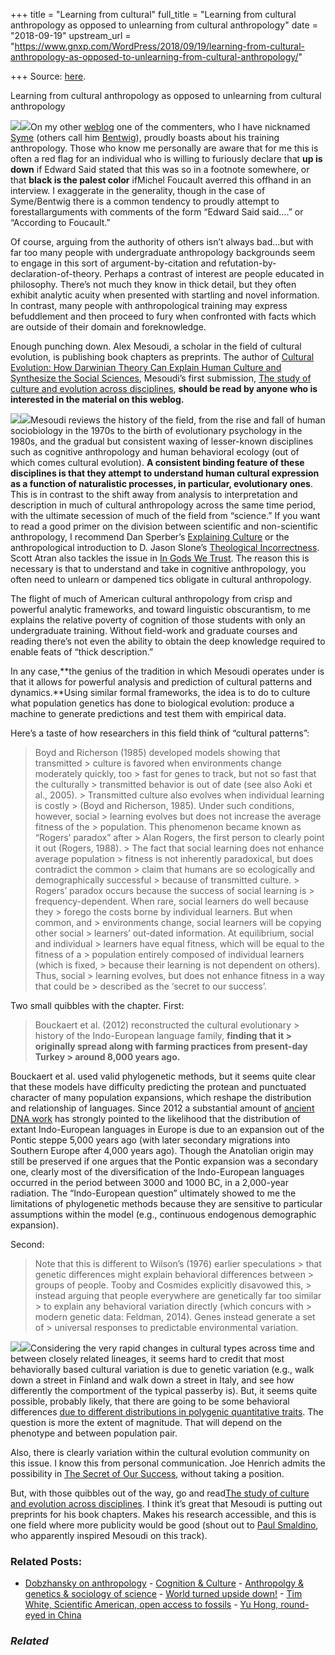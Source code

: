 +++
title = "Learning from cultural"
full_title = "Learning from cultural anthropology as opposed to unlearning from cultural anthropology"
date = "2018-09-19"
upstream_url = "https://www.gnxp.com/WordPress/2018/09/19/learning-from-cultural-anthropology-as-opposed-to-unlearning-from-cultural-anthropology/"

+++
Source: [here](https://www.gnxp.com/WordPress/2018/09/19/learning-from-cultural-anthropology-as-opposed-to-unlearning-from-cultural-anthropology/).

Learning from cultural anthropology as opposed to unlearning from cultural anthropology

[![](https://i0.wp.com/www.gnxp.com/WordPress/wp-content/uploads/2018/09/culturalevolution.jpeg?resize=183%2C275&ssl=1)![](https://i0.wp.com/www.gnxp.com/WordPress/wp-content/uploads/2018/09/culturalevolution.jpeg?resize=183%2C275&ssl=1)](https://www.amazon.com/exec/obidos/ASIN/B00631ICSC/geneexpressio-20/ref=as_at/?imprToken=B6FavZpCq-f9a0mSrt1VCA&slotNum=54&creativeASIN=0878933085&linkCode=w61&imprToken=QiG2bf7fc5-czG6VLZ9cSg&slotNum=164)On my other [weblog](http://www.brownpundits.com/) one of the commenters, who I have nicknamed [Syme](https://www.sparknotes.com/lit/1984/characters/) (others call him [Bentwig](https://www.youtube.com/watch?v=4G1DnXs-Nb0)), proudly boasts about his training anthropology. Those who know me personally are aware that for me this is often a red flag for an individual who is willing to furiously declare that **up is down** if Edward Said stated that this was so in a footnote somewhere, or that **black is the palest color** ifMichel Foucault averred this offhand in an interview. I exaggerate in the generality, though in the case of Syme/Bentwig there is a common tendency to proudly attempt to forestallarguments with comments of the form “Edward Said said….” or “According to Foucault.”

Of course, arguing from the authority of others isn’t always bad…but with far too many people with undergraduate anthropology backgrounds seem to engage in this sort of argument-by-citation and refutation-by-declaration-of-theory. Perhaps a contrast of interest are people educated in philosophy. There’s not much they know in thick detail, but they often exhibit analytic acuity when presented with startling and novel information. In contrast, many people with anthropological training may express befuddlement and then proceed to fury when confronted with facts which are outside of their domain and foreknowledge.

Enough punching down. Alex Mesoudi, a scholar in the field of cultural evolution, is publishing book chapters as preprints. The author of [Cultural Evolution: How Darwinian Theory Can Explain Human Culture and Synthesize the Social Sciences](https://www.amazon.com/exec/obidos/ASIN/B00631ICSC/geneexpressio-20/ref=as_at/?imprToken=qZtsxYgf7E3NnK1iSJ-XJg&slotNum=0&imprToken=B6FavZpCq-f9a0mSrt1VCA&slotNum=54&creativeASIN=0878933085&linkCode=w61&imprToken=QiG2bf7fc5-czG6VLZ9cSg&slotNum=164), Mesoudi’s first submission, [The study of culture and evolution across disciplines](https://osf.io/preprints/socarxiv/epdfv/), **should be read by anyone who is interested in the material on this weblog.**

[![](https://i0.wp.com/www.gnxp.com/WordPress/wp-content/uploads/2018/09/explainingculture.jpeg?resize=183%2C275&ssl=1)![](https://i0.wp.com/www.gnxp.com/WordPress/wp-content/uploads/2018/09/explainingculture.jpeg?resize=183%2C275&ssl=1)](https://www.amazon.com/exec/obidos/ASIN/B010WHTQ1E/geneexpressio-20/ref=as_at/?imprToken=VS-L4efCEMDSDi39dQMY9w&slotNum=0&imprToken=BBr4i0u4tcg9KB-PwQgxUg&slotNum=0&imprToken=wqIBLLdu5JhEEEfZdiWURA&slotNum=62&creativeASIN=0878933085&linkCode=w61&imprToken=QiG2bf7fc5-czG6VLZ9cSg&slotNum=164)Mesoudi reviews the history of the field, from the rise and fall of human sociobiology in the 1970s to the birth of evolutionary psychology in the 1980s, and the gradual but consistent waxing of lesser-known disciplines such as cognitive anthropology and human behavioral ecology (out of which comes cultural evolution). **A consistent binding feature of these disciplines is that they attempt to understand human cultural expression as a function of naturalistic processes, in particular, evolutionary ones**. This is in contrast to the shift away from analysis to interpretation and description in much of cultural anthropology across the same time period, with the ultimate secession of much of the field from “science.” If you want to read a good primer on the division between scientific and non-scientific anthropology, I recommend Dan Sperber’s [Explaining Culture](https://www.amazon.com/exec/obidos/ASIN/B010WHTQ1E/geneexpressio-20/ref=as_at/?imprToken=VS-L4efCEMDSDi39dQMY9w&slotNum=0&imprToken=BBr4i0u4tcg9KB-PwQgxUg&slotNum=0&imprToken=wqIBLLdu5JhEEEfZdiWURA&slotNum=62&creativeASIN=0878933085&linkCode=w61&imprToken=QiG2bf7fc5-czG6VLZ9cSg&slotNum=164) or the anthropological introduction to D. Jason Slone’s [Theological Incorrectness](https://www.amazon.com/exec/obidos/ASIN/B001EO6Y8I/geneexpressio-20/ref=as_at/?imprToken=B6FavZpCq-f9a0mSrt1VCA&slotNum=54&creativeASIN=0878933085&linkCode=w61&imprToken=QiG2bf7fc5-czG6VLZ9cSg&slotNum=164). Scott Atran also tackles the issue in [In Gods We Trust](https://www.amazon.com/exec/obidos/ASIN/0195149300/geneexpressio-20/ref=as_at?creativeASIN=0195149300&linkCode=w61&imprToken=kQ.AhLjFLbZK2sNrmKkPGg&slotNum=143). The reason this is necessary is that to understand and take in cognitive anthropology, you often need to unlearn or dampened tics obligate in cultural anthropology.

The flight of much of American cultural anthropology from crisp and powerful analytic frameworks, and toward linguistic obscurantism, to me explains the relative poverty of cognition of those students with only an undergraduate training. Without field-work and graduate courses and reading there’s not even the ability to obtain the deep knowledge required to enable feats of “thick description.”

In any case,**the genius of the tradition in which Mesoudi operates under is that it allows for powerful analysis and prediction of cultural patterns and dynamics.**Using similar formal frameworks, the idea is to do to culture what population genetics has done to biological evolution: produce a machine to generate predictions and test them with empirical data.

Here’s a taste of how researchers in this field think of “cultural patterns”:

> Boyd and Richerson (1985) developed models showing that transmitted > culture is favored when environments change moderately quickly, too > fast for genes to track, but not so fast that the culturally > transmitted behavior is out of date (see also Aoki et al., 2005). > Transmitted culture also evolves when individual learning is costly > (Boyd and Richerson, 1985). Under such conditions, however, social > learning evolves but does not increase the average fitness of the > population. This phenomenon became known as “Rogers’ paradox” after > Alan Rogers, the first person to clearly point it out (Rogers, 1988). > The fact that social learning does not enhance average population > fitness is not inherently paradoxical, but does contradict the common > claim that humans are so ecologically and demographically successful > because of transmitted culture. >
> Rogers’ paradox occurs because the success of social learning is > frequency-dependent. When rare, social learners do well because they > forego the costs borne by individual learners. But when common, and > environments change, social learners will be copying other social > learners’ out-dated information. At equilibrium, social and individual > learners have equal fitness, which will be equal to the fitness of a > population entirely composed of individual learners (which is fixed, > because their learning is not dependent on others). Thus, social > learning evolves, but does not enhance fitness in a way that could be > described as the ‘secret to our success’.

Two small quibbles with the chapter. First:

> Bouckaert et al. (2012) reconstructed the cultural evolutionary > history of the Indo-European language family, **finding that it > originally spread along with farming practices from present-day Turkey > around 8,000 years ago.**

Bouckaert et al. used valid phylogenetic methods, but it seems quite clear that these models have difficulty predicting the protean and punctuated character of many population expansions, which reshape the distribution and relationship of languages. Since 2012 a substantial amount of [ancient DNA work](http://www.sciencemag.org/news/2017/02/thousands-horsemen-may-have-swept-bronze-age-europe-transforming-local-population) has strongly pointed to the likelihood that the distribution of extant Indo-European languages in Europe is due to an expansion out of the Pontic steppe 5,000 years ago (with later secondary migrations into Southern Europe after 4,000 years ago). Though the Anatolian origin may still be preserved if one argues that the Pontic expansion was a secondary one, clearly most of the diversification of the Indo-European languages occurred in the period between 3000 and 1000 BC, in a 2,000-year radiation. The “Indo-European question” ultimately showed to me the limitations of phylogenetic methods because they are sensitive to particular assumptions within the model (e.g., continuous endogenous demographic expansion).

Second:

> Note that this is different to Wilson’s (1976) earlier speculations > that genetic differences might explain behavioral differences between > groups of people. Tooby and Cosmides explicitly disavowed this, > instead arguing that people everywhere are genetically far too similar > to explain any behavioral variation directly (which concurs with > modern genetic data: Feldman, 2014). Genes instead generate a set of > universal responses to predictable environmental variation.

[![](https://i0.wp.com/www.gnxp.com/WordPress/wp-content/uploads/2017/12/secretofoursuccess.jpeg?resize=184%2C274&ssl=1)![](https://i0.wp.com/www.gnxp.com/WordPress/wp-content/uploads/2017/12/secretofoursuccess.jpeg?resize=184%2C274&ssl=1)](https://www.amazon.com/exec/obidos/ASIN/B00WY4OXAS/geneexpressio-20/ref=as_at/?imprToken=BBr4i0u4tcg9KB-PwQgxUg&slotNum=0&imprToken=wqIBLLdu5JhEEEfZdiWURA&slotNum=62&creativeASIN=0878933085&linkCode=w61&imprToken=QiG2bf7fc5-czG6VLZ9cSg&slotNum=164)Considering the very rapid changes in cultural types across time and between closely related lineages, it seems hard to credit that most behaviorally based cultural variation is due to genetic variation (e.g., walk down a street in Finland and walk down a street in Italy, and see how differently the comportment of the typical passerby is). But, it seems quite possible, probably likely, that there are going to be some behavioral differences [due to different distributions in polygenic quantitative traits](https://www.nytimes.com/2018/03/23/opinion/sunday/genetics-race.html?). The question is more the extent of magnitude. That will depend on the phenotype and between population pair.

Also, there is clearly variation within the cultural evolution community on this issue. I know this from personal communication. Joe Henrich admits the possibility in [The Secret of Our Success](https://www.amazon.com/exec/obidos/ASIN/B00WY4OXAS/geneexpressio-20/ref=as_at/?imprToken=BBr4i0u4tcg9KB-PwQgxUg&slotNum=0&imprToken=wqIBLLdu5JhEEEfZdiWURA&slotNum=62&creativeASIN=0878933085&linkCode=w61&imprToken=QiG2bf7fc5-czG6VLZ9cSg&slotNum=164), without taking a position.

But, with those quibbles out of the way, go and read[The study of culture and evolution across disciplines](https://osf.io/preprints/socarxiv/epdfv/). I think it’s great that Mesoudi is putting out preprints for his book chapters. Makes his research accessible, and this is one field where more publicity would be good (shout out to [Paul Smaldino](http://smaldino.com/wp/on-preprints-and-journals/), who apparently inspired Mesoudi on this track).

### Related Posts:

- [Dobzhansky on
  anthropology](https://www.gnxp.com/WordPress/2007/09/17/dobzhansky-on-anthropology/) - [Cognition &
  Culture](https://www.gnxp.com/WordPress/2009/07/14/cognition-culture/) - [Anthropolgy & genetics & sociology of
  science](https://www.gnxp.com/WordPress/2008/01/16/anthropolgy-genetics-sociology-of-science/) - [World turned upside
  down!](https://www.gnxp.com/WordPress/2008/01/18/world-turned-upside-down/) - [Tim White, Scientific American, open access to
  fossils](https://www.gnxp.com/WordPress/2009/08/26/tim-white-scientific-american-open-access-to-fossils/) - [Yu Hong, round-eyed in
  China](https://www.gnxp.com/WordPress/2007/05/28/yu-hong-round-eyed-in-china/)

### *Related*

[](https://www.addtoany.com/add_to/facebook?linkurl=https%3A%2F%2Fwww.gnxp.com%2FWordPress%2F2018%2F09%2F19%2Flearning-from-cultural-anthropology-as-opposed-to-unlearning-from-cultural-anthropology%2F&linkname=Learning%20from%20cultural%20anthropology%20as%20opposed%20to%20unlearning%20from%20cultural%20anthropology "Facebook")[](https://www.addtoany.com/add_to/twitter?linkurl=https%3A%2F%2Fwww.gnxp.com%2FWordPress%2F2018%2F09%2F19%2Flearning-from-cultural-anthropology-as-opposed-to-unlearning-from-cultural-anthropology%2F&linkname=Learning%20from%20cultural%20anthropology%20as%20opposed%20to%20unlearning%20from%20cultural%20anthropology "Twitter")[](https://www.addtoany.com/add_to/email?linkurl=https%3A%2F%2Fwww.gnxp.com%2FWordPress%2F2018%2F09%2F19%2Flearning-from-cultural-anthropology-as-opposed-to-unlearning-from-cultural-anthropology%2F&linkname=Learning%20from%20cultural%20anthropology%20as%20opposed%20to%20unlearning%20from%20cultural%20anthropology "Email")[](https://www.addtoany.com/share)
